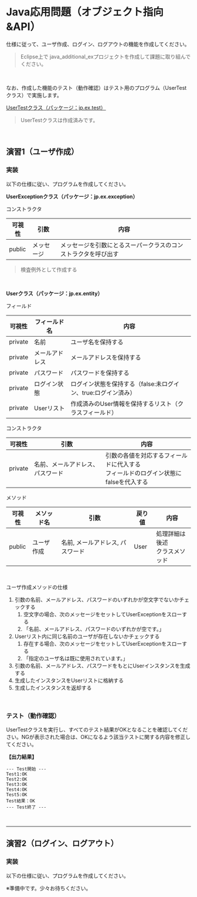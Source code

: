 # Java応用問題（オブジェクト指向&API）

仕様に従って、ユーザ作成、ログイン、ログアウトの機能を作成してください。

> Eclipse上で java_additional_exプロジェクトを作成して課題に取り組んでください。

<br>

なお、作成した機能のテスト（動作確認）はテスト用のプログラム（UserTestクラス）で実施します。

[UserTestクラス（パッケージ：jp.ex.test）](./test/UserTest.java)

> UserTestクラスは作成済みです。

<br>

## 演習1（ユーザ作成）

### 実装

以下の仕様に従い、プログラムを作成してください。

**UserExceptionクラス（パッケージ：jp.ex.exception）**

コンストラクタ

| 可視性 | 引数 | 内容 |
|-----|-----|------|
| public | メッセージ | メッセージを引数にとるスーパークラスのコンストラクタを呼び出す |

> 検査例外として作成する

<br>

**Userクラス（パッケージ：jp.ex.entity）**

フィールド

| 可視性 | フィールド名 | 内容 |
|-----|-----|-----|
| private | 名前 | ユーザ名を保持する |
| private | メールアドレス | メールアドレスを保持する |
| private | パスワード | パスワードを保持する |
| private | ログイン状態 | ログイン状態を保持する（false:未ログイン、true:ログイン済み） |
| private | Userリスト | 作成済みのUser情報を保持するリスト（クラスフィールド） |

コンストラクタ

| 可視性 | 引数 | 内容 |
|-----|-----|------|
| private | 名前、メールアドレス、パスワード | 引数の各値を対応するフィールドに代入する<br>フィールドのログイン状態にfalseを代入する |

メソッド

| 可視性 | メソッド名 | 引数 | 戻り値 | 内容 |
|-----|-----|-----|-----|-----|
| public | ユーザ作成 | 名前, メールアドレス, パスワード | User | 処理詳細は後述<br>クラスメソッド |

<br>

ユーザ作成メソッドの仕様

1. 引数の名前、メールアドレス、パスワードのいずれかが空文字でないかチェックする
    1. 空文字の場合、次のメッセージをセットしてUserExceptionをスローする
    2. 「名前、メールアドレス、パスワードのいずれかが空です。」
2.  Userリスト内に同じ名前のユーザが存在しないかチェックする
    1. 存在する場合、次のメッセージをセットしてUserExceptionをスローする
    2. 「指定のユーザ名は既に使用されています。」
3. 引数の名前、メールアドレス、パスワードをもとにUserインスタンスを生成する
4. 生成したインスタンスをUserリストに格納する
5. 生成したインスタンスを返却する

<br>

### テスト（動作確認）

UserTestクラスを実行し、すべてのテスト結果がOKとなることを確認してください。NGが表示された場合は、OKになるよう該当テストに関する内容を修正してください。

**【出力結果】**
```
--- Test開始 ---
Test1:OK
Test2:OK
Test3:OK
Test4:OK
Test5:OK
Test結果：OK
--- Test終了 ---
```

<br>

<hr>

## 演習2（ログイン、ログアウト）

### 実装

以下の仕様に従い、プログラムを作成してください。

※準備中です。少々お待ちください。